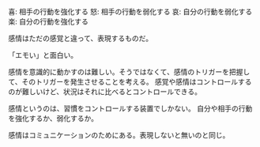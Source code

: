 喜: 相手の行動を強化する
怒: 相手の行動を弱化する
哀: 自分の行動を弱化する
楽: 自分の行動を強化する

感情はただの感覚と違って、表現するものだ。

「エモい」と面白い。

感情を意識的に動かすのは難しい。そうではなくて、感情のトリガーを把握して、そのトリガーを発生させることを考える。
感覚や感情はコントロールするのが難しいけど、状況はそれに比べるとコントロールできる。

感情というのは、習慣をコントロールする装置でしかない。
自分や相手の行動を強化するか、弱化するか。

感情はコミュニケーションのためにある。表現しないと無いのと同じ。
